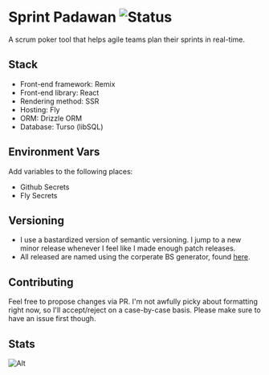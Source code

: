 # Sprint Padawan ![Status](https://status.atri.dad/api/badge/4/status?upColor=%23d10ace&downColor=%23ff0400&pendingColor=%23ff0400&style=for-the-badge)

A scrum poker tool that helps agile teams plan their sprints in real-time.

## Stack

- Front-end framework: Remix
- Front-end library: React
- Rendering method: SSR
- Hosting: Fly
- ORM: Drizzle ORM
- Database: Turso (libSQL)

## Environment Vars

Add variables to the following places:

- Github Secrets
- Fly Secrets

## Versioning

- I use a bastardized version of semantic versioning. I jump to a new minor release whenever I feel like I made enough patch releases.
- All released are named using the corperate BS generator, found [here](https://www.atrixnet.com/bs-generator.html).

## Contributing

Feel free to propose changes via PR. I'm not awfully picky about formatting right now, so I'll accept/reject on a case-by-case basis. Please make sure to have an issue first though.

## Stats

![Alt](https://repobeats.axiom.co/api/embed/852f886f9cf9682a5355b574f59716dca985e7cc.svg "Repobeats analytics image")
